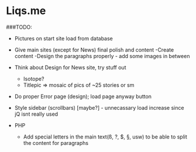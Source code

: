 # Liqs.me

###TODO: 

- Pictures on start site load from database
- Give main sites (except for News) final polish and content
    -Create content
    -Design the paragraphs properly - add some images in between
- Think about Design for News site, try stuff out
  - Isotope?
  - Titlepic => mosaic of pics of ~25 stories or sm
- Do proper Error page (design); load page anyway button
- Style sidebar (scrollbars) [maybe?] - unnecassary load increase since jQ isnt really used

- PHP
  - Add special letters in the main text(ß, ?, $, §, usw) to be able to split the content for paragraphs
